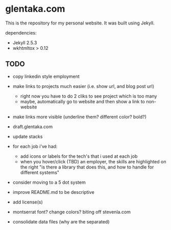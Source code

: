 # glentaka.com
This is the repository for my personal website.
It was built using Jekyll.

dependencies:
* Jekyll 2.5.3
* wkhtmltox > 0.12


## TODO

* copy linkedin style employment
* make links to projects much easier (i.e. show url, and blog post url)
  * right now you have to do 2 cliks to see project which is too many
  * maybe, automatically go to website and then show a link to non-website
* make links more visible (underline them? different color? bold?)
* draft.glentaka.com
* update stacks
* for each job i've had:
  * add icons or labels for the tech's that i used at each job
  * when you hover/click (TBD) an employer, the skills are highlighted on the right
    "is there a library that does this, and how to handle for different systems"
* consider moving to a 5 dot system
* improve README.md to be descriptive
* add license(s)
* montserrat font? change colors? biting off stevenla.com

* consolidate data files (why are the separated)
